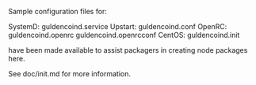 Sample configuration files for:

SystemD: guldencoind.service
Upstart: guldencoind.conf
OpenRC:  guldencoind.openrc
         guldencoind.openrcconf
CentOS:  guldencoind.init

have been made available to assist packagers in creating node packages here.

See doc/init.md for more information.
